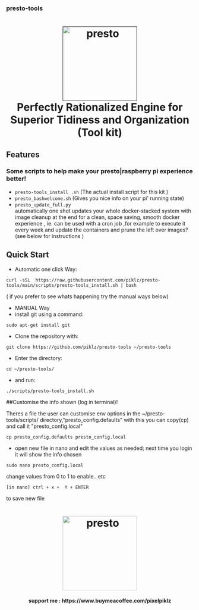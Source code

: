 ### presto-tools

<h1 align="center">
  <a name="logo" href=""><img src="https://lh3.googleusercontent.com/-NA9EMF1ws5s/VxVp_qcGlYI/AAAAAAAAI-Y/RArFmhkOZ-kEeJ9AtchvCxZ8M7DqsgLggCCo/s576-Ic42/05%2BPresto.png" alt="presto" width="200"></a>
  <br>
  Perfectly Rationalized Engine for Superior Tidiness and Organization  (Tool kit)
</h1>





## Features
### Some scripts to help make your presto|raspberry pi experience better!

 - `presto-tools_install .sh` 
        (The actual install script for this kit ) 
 - `presto_bashwelcome.sh` 
        (Gives you nice info on your pi' running state)
 - `presto_update_full.py`  
          automatically one shot updates your whole docker-stacked system 
          with image cleanup at the end for a clean, space saving, smooth docker experience ,
          ie. can be used with a cron job ,for example to execute it every week and update the containers and prune the left over images?
          (see below for instructions )



## Quick Start
- Automatic one click Way:
<pre><code>curl -sSL  https://raw.githubusercontent.com/piklz/presto-tools/main/scripts/presto-tools_install.sh | bash </code></pre>
 ( if you prefer to see whats happening try the manual ways below)

- MANUAL Way
- install git using a command: 
<pre><code>sudo apt-get install git</code></pre>

- Clone the repository with:
<pre><code>git clone https://github.com/piklz/presto-tools ~/presto-tools</code></pre>

- Enter the directory:

<pre><code>cd ~/presto-tools/</code></pre>
-  and run:
<pre><code>./scripts/presto-tools_install.sh</code></pre>

##Customise the info shown (log in terminal)!

Theres a file the user can customise env options in the ~/presto-tools/scripts/ directory,"presto_config.defaults" with this you can copy(cp) and call it "presto_config.local"
<pre><code>cp presto_config.defaults presto_config.local</code></pre>
- open new file in nano and edit the values as needed; next time you login it will show the info chosen
<pre><code>sudo nano presto_config.local</code></pre>
change values from 0 to 1 to enable.. etc
<pre><code>[in nano] ctrl + x +  Y + ENTER </code></pre> to save new file

<h1 align="center">  
<a name="" href="https://www.buymeacoffee.com/pixelpiklz"><img src="https://img.buymeacoffee.com/api/?url=aHR0cHM6Ly9jZG4uYnV5bWVhY29mZmVlLmNvbS91cGxvYWRzL3Byb2ZpbGVfcGljdHVyZXMvMjAyMi8wNy8wOFlYYUJXMlRvbWc5M0xqLnBuZ0AzMDB3XzBlLndlYnA=&creator=pixelpiklz&design_code=1&design_color=%23ff813f&slug=pixelpiklz" alt="presto" width="200"></a>
</h1>
<h4 align="center">   support me : https://www.buymeacoffee.com/pixelpiklz </h4>
